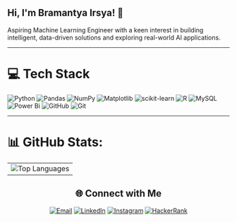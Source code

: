 ## Hi, I'm Bramantya Irsya! 👋

Aspiring Machine Learning Engineer with a keen interest in building intelligent, data-driven solutions and exploring real-world AI applications.

---

# 💻 Tech Stack

<div>

![Python](https://img.shields.io/badge/python-3670A0?style=for-the-badge&logo=python&logoColor=ffdd54) ![Pandas](https://img.shields.io/badge/pandas-%23150458.svg?style=for-the-badge&logo=pandas&logoColor=white) ![NumPy](https://img.shields.io/badge/numpy-%23013243.svg?style=for-the-badge&logo=numpy&logoColor=white) ![Matplotlib](https://img.shields.io/badge/Matplotlib-%23ffffff.svg?style=for-the-badge&logo=Matplotlib&logoColor=black) ![scikit-learn](https://img.shields.io/badge/scikit--learn-%23F7931E.svg?style=for-the-badge&logo=scikit-learn&logoColor=white) ![R](https://img.shields.io/badge/r-%23276DC3.svg?style=for-the-badge&logo=r&logoColor=white) ![MySQL](https://img.shields.io/badge/mysql-4479A1.svg?style=for-the-badge&logo=mysql&logoColor=white) ![Power Bi](https://img.shields.io/badge/power_bi-F2C811?style=for-the-badge&logo=powerbi&logoColor=black) ![GitHub](https://img.shields.io/badge/github-%23121011.svg?style=for-the-badge&logo=github&logoColor=white) ![Git](https://img.shields.io/badge/git-%23F05033.svg?style=for-the-badge&logo=git&logoColor=white)
</div>

---

# 📊 GitHub Stats:

<table align="center">
  <tr>
    <td>
      <img src="https://github-readme-stats.vercel.app/api/top-langs/?username=bramantirs&theme=dark&hide_border=false&layout=compact" alt="Top Languages" />
    </td>
  </tr>
</table>

<div align="center">

## 🌐 Connect with Me

[![Email](https://img.shields.io/badge/Gmail-D14836?style=for-the-badge&logo=gmail&logoColor=white)](mailto:bramantyairsyaa@gmail.com)
[![LinkedIn](https://img.shields.io/badge/LinkedIn-0077B5?style=for-the-badge&logo=linkedin&logoColor=white)](https://www.linkedin.com/in/bramantirs/) 
[![Instagram](https://img.shields.io/badge/Instagram-E4405F?style=for-the-badge&logo=instagram&logoColor=white)](https://www.instagram.com/bramantirs/)
[![HackerRank](https://img.shields.io/badge/-Hackerrank-2EC866?style=for-the-badge&logo=HackerRank&logoColor=white)](https://www.hackerrank.com/profile/bramantyairsyaa)


</div>
